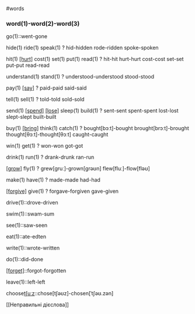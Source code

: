 #words 
### word(1)-word(2)-word(3)
go(1)::went-gone
<!--SR:!2022-11-13,3,250-->

hide(1)
ride(1)
speak(1)
?
hid-hidden
rode-ridden
spoke-spoken
<!--SR:!2022-11-11,1,230-->

hit(1)
[[hurt]](1)
cost(1)
set(1)
put(1)
read(1)
?
hit-hit
hurt-hurt
cost-cost
set-set
put-put
read-read
<!--SR:!2023-01-11,39,268-->

understand(1)
stand(1)
?
understood-understood
stood-stood
<!--SR:!2022-11-13,3,250-->

pay(1)
[[say]](1)
?
paid-paid
said-said
<!--SR:!2023-01-05,33,250-->

tell(1)
sell(1)
?
told-told
sold-sold
<!--SR:!2022-11-13,3,250-->

send(1)
[[spend]](1)
[[lose]](1)
sleep(1)
build(1)
?
sent-sent
spent-spent
lost-lost
slept-slept
built-built
<!--SR:!2022-11-13,3,250-->

buy(1)
[[bring]](1)
think(1)
catch(1)
?
bought[bɔːt]-bought
brought[brɔːt]-brought
thought[θɔːt]-thought[θɔːt]
caught-caught
<!--SR:!2023-01-09,37,250-->

win(1)
get(1)
?
won-won
got-got
<!--SR:!2022-11-13,3,250-->

drink(1)
run(1)
?
drank-drunk
ran-run
<!--SR:!2022-11-13,3,250-->

[[grow]](1)
fly(1)
?
grew[ɡruː]-grown[ɡrəʊn]
flew[fluː]-flow[fləʊ]
<!--SR:!2022-11-11,1,230-->

make(1)
have(1)
?
made-made
had-had
<!--SR:!2022-11-13,3,250-->

[[forgive]](1)
give(1)
?
forgave-forgiven
gave-given
<!--SR:!2023-01-03,31,249-->


drive(1)::drove-driven
<!--SR:!2023-01-01,29,249-->
swim(1)::swam-sum
<!--SR:!2022-11-12,2,249-->
see(1)::saw-seen
<!--SR:!2022-11-12,2,249-->
eat(1)::ate-edten
<!--SR:!2022-12-07,4,229-->
write(1)::wrote-written
<!--SR:!2022-12-07,4,229-->
do(1)::did-done
<!--SR:!2022-11-12,2,249-->
[[forget]](1)::forgot-forgotten
<!--SR:!2022-11-12,2,249-->
leave(1)::left-left
<!--SR:!2022-11-12,2,249-->
choose[tʃuːz](1)::chose[tʃəʊz]-chosen[ˈtʃəʊ.zən]
<!--SR:!2023-01-04,32,249-->

[[Неправильні дієслова]]